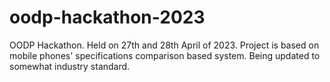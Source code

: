 # oodp-hackathon-2023
OODP Hackathon. Held on 27th and 28th April of 2023. Project is based on mobile phones' specifications comparison based system. Being updated to somewhat industry standard.
